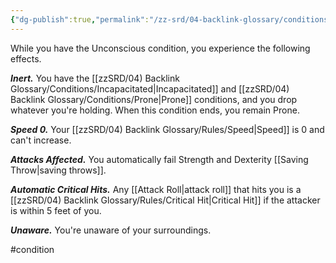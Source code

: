 ```yaml
---
{"dg-publish":true,"permalink":"/zz-srd/04-backlink-glossary/conditions/unconscious/"}
---
```


While you have the Unconscious condition, you experience the following effects.

***Inert.*** You have the [[zzSRD/04) Backlink Glossary/Conditions/Incapacitated\|Incapacitated]] and [[zzSRD/04) Backlink Glossary/Conditions/Prone\|Prone]] conditions, and you drop whatever you're holding. When this condition ends, you remain Prone.

***Speed 0.*** Your [[zzSRD/04) Backlink Glossary/Rules/Speed\|Speed]] is 0 and can't increase.

***Attacks Affected.*** You automatically fail Strength and Dexterity [[Saving Throw\|saving throws]].

***Automatic Critical Hits.*** Any [[Attack Roll\|attack roll]] that hits you is a [[zzSRD/04) Backlink Glossary/Rules/Critical Hit\|Critical Hit]] if the attacker is within 5 feet of you.

***Unaware.*** You're unaware of your surroundings.

#condition